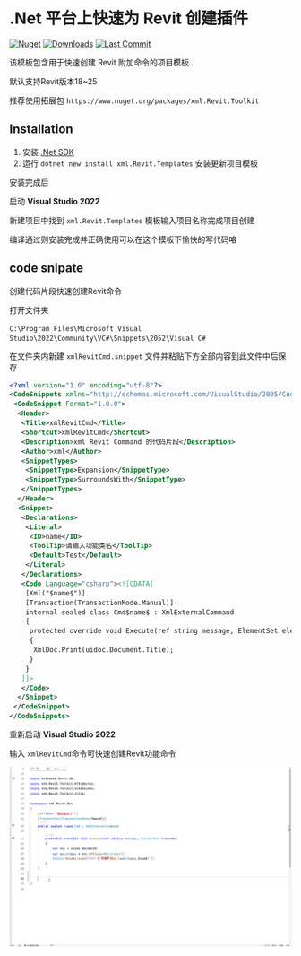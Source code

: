 # .Net 平台上快速为 Revit 创建插件

[![Nuget](https://img.shields.io/nuget/vpre/xml.Revit.Templates?style=for-the-badge)](https://www.nuget.org/packages/xml.Revit.Templates)
[![Downloads](https://img.shields.io/nuget/dt/xml.Revit.Templates?style=for-the-badge)](https://www.nuget.org/packages/xml.Revit.Templates)
[![Last Commit](https://img.shields.io/github/last-commit/ZedMoster/xml.Revit.Templates/dev?style=for-the-badge)](https://github.com/ZedMoster/xml.Revit.Templates/commits/main)

该模板包含用于快速创建 Revit 附加命令的项目模板

默认支持Revit版本18~25

推荐使用拓展包 `https://www.nuget.org/packages/xml.Revit.Toolkit`

## Installation

1. 安装 [.Net SDK](https://dotnet.microsoft.com/download)
2. 运行 `dotnet new install xml.Revit.Templates` 安装更新项目模板

安装完成后

启动 **Visual Studio 2022**

新建项目中找到 `xml.Revit.Templates` 模板输入项目名称完成项目创建

编译通过则安装完成并正确使用可以在这个模板下愉快的写代码咯

## code snipate

创建代码片段快速创建Revit命令

打开文件夹

`C:\Program Files\Microsoft Visual Studio\2022\Community\VC#\Snippets\2052\Visual C#`

在文件夹内新建 `xmlRevitCmd.snippet` 文件并粘贴下方全部内容到此文件中后保存

```xml
<?xml version="1.0" encoding="utf-8"?>
<CodeSnippets xmlns="http://schemas.microsoft.com/VisualStudio/2005/CodeSnippet">
 <CodeSnippet Format="1.0.0">
  <Header>
   <Title>xmlRevitCmd</Title>
   <Shortcut>xmlRevitCmd</Shortcut>
   <Description>xml Revit Command 的代码片段</Description>
   <Author>xml</Author>
   <SnippetTypes>
    <SnippetType>Expansion</SnippetType>
    <SnippetType>SurroundsWith</SnippetType>
   </SnippetTypes>
  </Header>
  <Snippet>
   <Declarations>
    <Literal>
     <ID>name</ID>
     <ToolTip>请输入功能类名</ToolTip>
     <Default>Test</Default>
    </Literal>
   </Declarations>
   <Code Language="csharp"><![CDATA[
    [Xml("$name$")]
    [Transaction(TransactionMode.Manual)]
    internal sealed class Cmd$name$ : XmlExternalCommand
    {
     protected override void Execute(ref string message, ElementSet elements)
     {
      XmlDoc.Print(uidoc.Document.Title);
     }
    }
   ]]>
   </Code>
  </Snippet>
 </CodeSnippet>
</CodeSnippets>

```

重新启动 **Visual Studio 2022**

输入 `xmlRevitCmd`命令可快速创建Revit功能命令

<p align="left">
    <picture>
        <source media="(prefers-color-scheme: dark)" width="750" srcset="https://raw.githubusercontent.com/ZedMoster/xml.Revit.Templates/main/assets/xmlRevitCommand.gif">
        <img alt="xmlRevitCommand" width="750" src="https://raw.githubusercontent.com/ZedMoster/xml.Revit.Templates/main/assets/xmlRevitCommand.gif">
    </picture>
</p>
